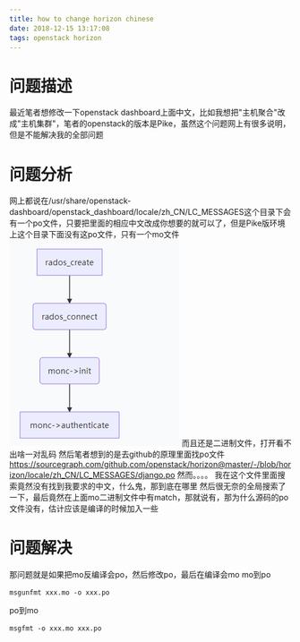 ```yaml
---
title: how to change horizon chinese
date: 2018-12-15 13:17:08
tags: openstack horizon
---
```


# 问题描述
最近笔者想修改一下openstack dashboard上面中文，比如我想把"主机聚合"改成"主机集群"，笔者的openstack的版本是Pike，虽然这个问题网上有很多说明，但是不能解决我的全部问题

# 问题分析
网上都说在/usr/share/openstack-dashboard/openstack_dashboard/locale/zh_CN/LC_MESSAGES这个目录下会有一个po文件，只要把里面的相应中文改成你想要的就可以了，但是Pike版环境上这个目录下面没有这po文件，只有一个mo文件
![aa](1.png)
而且还是二进制文件，打开看不出啥一对乱码
然后笔者想到的是去github的原理里面找po文件
https://sourcegraph.com/github.com/openstack/horizon@master/-/blob/horizon/locale/zh_CN/LC_MESSAGES/django.po
然而。。。。
我在这个文件里面搜索竟然没有找到我要求的中文，什么鬼，那到底在哪里
然后很无奈的全局搜索了一下，最后竟然在上面mo二进制文件中有match，那就说有，那为什么源码的po文件没有，估计应该是编译的时候加入一些

# 问题解决
那问题就是如果把mo反编译会po，然后修改po，最后在编译会mo
mo到po
```
msgunfmt xxx.mo -o xxx.po
```
po到mo
```
msgfmt -o xxx.mo xxx.po
```
